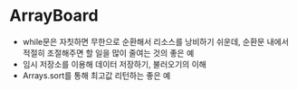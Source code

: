 # ArrayBoard

- while문은 자칫하면 무한으로 순환해서 리소스를 낭비하기 쉬운데, 순환문 내에서 적절히 조절해주면 할 일을 많이 줄여는 것의 좋은 예
- 임시 저장소를 이용해 데이터 저장하기, 불러오기의 이해
- Arrays.sort를 통해 최고값 리턴하는 좋은 예
